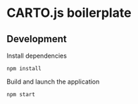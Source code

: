 # CARTO.js boilerplate

## Development

Install dependencies

`npm install`

Build and launch the application

`npm start`
